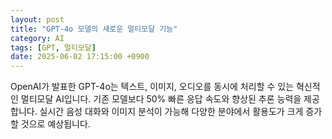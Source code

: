 ```yaml
---
layout: post
title: "GPT-4o 모델의 새로운 멀티모달 기능"
category: AI
tags: [GPT, 멀티모달]
date: 2025-06-02 17:15:00 +0900
---
```


OpenAI가 발표한 GPT-4o는 텍스트, 이미지, 오디오를 동시에 처리할 수 있는 혁신적인 멀티모달 AI입니다. 기존 모델보다 50% 빠른 응답 속도와 향상된 추론 능력을 제공합니다. 실시간 음성 대화와 이미지 분석이 가능해 다양한 분야에서 활용도가 크게 증가할 것으로 예상됩니다.